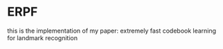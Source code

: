 ERPF
====

this is the implementation of my paper: extremely fast codebook learning for landmark recognition
